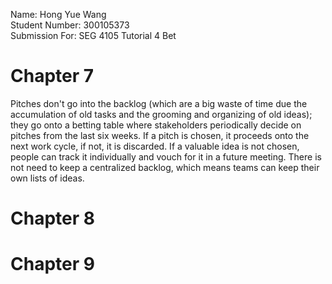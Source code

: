 Name: Hong Yue Wang \
Student Number: 300105373 \
Submission For: SEG 4105 Tutorial 4 Bet

# Chapter 7

Pitches don't go into the backlog (which are a big waste of time due the accumulation of old tasks and the grooming and organizing of old ideas); they go onto a betting table where stakeholders periodically decide on pitches from the last six weeks. If a pitch is chosen, it proceeds onto the next work cycle, if not, it is discarded. If a valuable idea is not chosen, people can track it individually and vouch for it in a future meeting. There is not need to keep a centralized backlog, which means teams can keep their own lists of ideas.

# Chapter 8

# Chapter 9